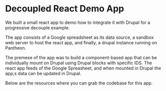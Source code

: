 # Decoupled React Demo App

We built a small react app to demo how to integrate it with Drupal for a progressive decouple example.

The app consists of a Google spreadsheet as its data source, a sandbox web server to host the react app, and finally, a drupal instance running on Pantheon.

The premese of the app was to build a component-based app that can be individually mount on Drupal using Drupal blocks with specific IDS.  The react app feeds of the Google Spreasheet, and when mounted in Drupal the app;s data can be updated in Drupal.

Below are the resources where you can grab the codebase for this app.

